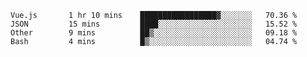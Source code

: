 <!--START_SECTION:waka-->
```text
Vue.js       1 hr 10 mins    █████████████████▓░░░░░░░   70.36 % 
JSON         15 mins         ████░░░░░░░░░░░░░░░░░░░░░   15.52 % 
Other        9 mins          ██▒░░░░░░░░░░░░░░░░░░░░░░   09.18 % 
Bash         4 mins          █▒░░░░░░░░░░░░░░░░░░░░░░░   04.74 % 
```
<!--END_SECTION:waka-->
